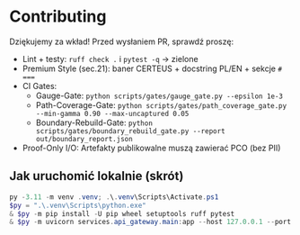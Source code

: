 <!--
+-------------------------------------------------------------+
| CERTEUS                                                      |
+-------------------------------------------------------------+
| FILE: CONTRIBUTING.md                                        |
| ROLE: Project Markdown.                                      |
| PLIK: CONTRIBUTING.md                                        |
| ROLA: Dokument Markdown.                                     |
+-------------------------------------------------------------+
-->

# Contributing

Dziękujemy za wkład! Przed wysłaniem PR, sprawdź proszę:

- Lint + testy: `ruff check .` i `pytest -q` → zielone
- Premium Style (sec.21): baner CERTEUS + docstring PL/EN + sekcje `# ===`
- CI Gates:
  - Gauge-Gate: `python scripts/gates/gauge_gate.py --epsilon 1e-3`
  - Path-Coverage-Gate: `python scripts/gates/path_coverage_gate.py --min-gamma 0.90 --max-uncaptured 0.05`
  - Boundary-Rebuild-Gate: `python scripts/gates/boundary_rebuild_gate.py --report out/boundary_report.json`
- Proof-Only I/O: Artefakty publikowalne muszą zawierać PCO (bez PII)

## Jak uruchomić lokalnie (skrót)

```powershell
py -3.11 -m venv .venv; .\.venv\Scripts\Activate.ps1
$py = ".\.venv\Scripts\python.exe"
& $py -m pip install -U pip wheel setuptools ruff pytest
& $py -m uvicorn services.api_gateway.main:app --host 127.0.0.1 --port 8000
```
